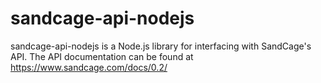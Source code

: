 # sandcage-api-nodejs

sandcage-api-nodejs is a Node.js library for interfacing with SandCage's API. The API documentation can be found at https://www.sandcage.com/docs/0.2/

